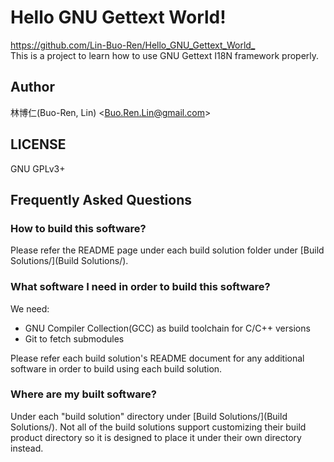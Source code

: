 # Hello GNU Gettext World!
<https://github.com/Lin-Buo-Ren/Hello_GNU_Gettext_World_>  
This is a project to learn how to use GNU Gettext I18N framework properly.

## Author
林博仁(Buo-Ren, Lin) &lt;<Buo.Ren.Lin@gmail.com>&gt;

## LICENSE
GNU GPLv3+

## Frequently Asked Questions
### How to build this software?
Please refer the README page under each build solution folder under [Build Solutions/](Build Solutions/).

### What software I need in order to build this software?
We need:

* GNU Compiler Collection(GCC) as build toolchain for C/C++ versions
* Git to fetch submodules

Please refer each build solution's README document for any additional software in order to build using each build solution.

### Where are my built software?
Under each "build solution" directory under [Build Solutions/](Build Solutions/).  Not all of the build solutions support customizing their build product directory so it is designed to place it under their own directory instead.
